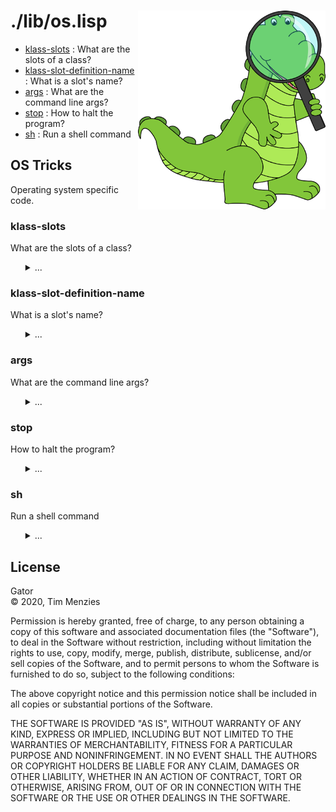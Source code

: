 <a name=top>
<img width=300 align=right src="https://raw.githubusercontent.com/timm/gator/main/docs/img/gator.png">

# ./lib/os.lisp
- [klass-slots](#klass-slots) : What are the slots of a class?
- [klass-slot-definition-name](#klass-slot-definition-name) : What is a slot's name?
- [args](#args) : What are the command line args?
- [stop](#stop) : How to halt the program?
- [sh](#sh) : Run a shell command

## OS Tricks

Operating system specific code.

### klass-slots

What are the slots of a class?

<ul><details><summary>...</summary>

```lisp
(defun klass-slots (sb-mop:class-slots (class-of it)))
```
</details></ul>

### klass-slot-definition-name

What is a slot's name?

<ul><details><summary>...</summary>

```lisp
(defun klass-slot-definition-name (sb-mop:slot-definition-name x))
```
</details></ul>

### args

What are the command line args?

<ul><details><summary>...</summary>

```lisp
(defun args *posix-argv*)
```
</details></ul>

### stop

How to halt the program?

<ul><details><summary>...</summary>

```lisp
(defun stop (exit))
```
</details></ul>

### sh

Run a shell command

<ul><details><summary>...</summary>

```lisp
(defun sh
       (run-program "/bin/sh" (list "-c" cmd) :input () :output
        *standard-output*))
```
</details></ul>

## License

Gator   
&copy; 2020, Tim Menzies

Permission is hereby granted, free of charge, to any person obtaining
a copy of this software and associated documentation files (the
"Software"), to deal in the Software without restriction, including
without limitation the rights to use, copy, modify, merge, publish,
distribute, sublicense, and/or sell copies of the Software, and to
permit persons to whom the Software is furnished to do so, subject
to the following conditions:

The above copyright notice and this permission notice shall be
included in all copies or substantial portions of the Software.

THE SOFTWARE IS PROVIDED "AS IS", WITHOUT WARRANTY OF ANY KIND,
EXPRESS OR IMPLIED, INCLUDING BUT NOT LIMITED TO THE WARRANTIES OF
MERCHANTABILITY, FITNESS FOR A PARTICULAR PURPOSE AND NONINFRINGEMENT.
IN NO EVENT SHALL THE AUTHORS OR COPYRIGHT HOLDERS BE LIABLE FOR
ANY CLAIM, DAMAGES OR OTHER LIABILITY, WHETHER IN AN ACTION OF
CONTRACT, TORT OR OTHERWISE, ARISING FROM, OUT OF OR IN CONNECTION
WITH THE SOFTWARE OR THE USE OR OTHER DEALINGS IN THE SOFTWARE.
